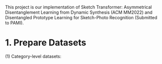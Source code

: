 This project is our implementation of Sketch Transformer: Asymmetrical Disentanglement Learning from Dynamic Synthesis (ACM MM2022) and Disentangled Prototype Learning for Sketch-Photo
Recognition (Submitted to PAMI).

# 1. Prepare Datasets
(1) Category-level datasets: 
